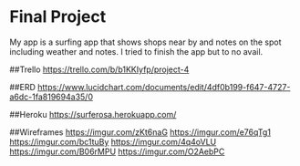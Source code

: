 # Final Project
My app is a surfing app that shows shops near by and notes on the spot including weather and notes. I tried to finish the app but to no avail.

##Trello
https://trello.com/b/b1KKIyfp/project-4

##ERD
https://www.lucidchart.com/documents/edit/4df0b199-f647-4727-a6dc-1fa819694a35/0

##Heroku
https://surferosa.herokuapp.com/

##Wireframes
https://imgur.com/zKt6naG
https://imgur.com/e76qTg1
https://imgur.com/bc1tuBy
https://imgur.com/4q4oVLU
https://imgur.com/B06rMPU
https://imgur.com/O2AebPC
